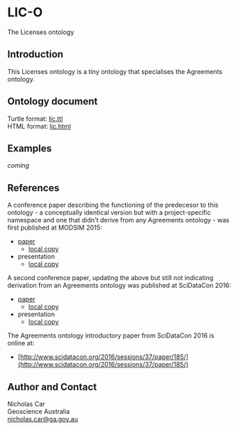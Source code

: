 # LIC-O
The Licenses ontology


## Introduction
This Licenses ontology is a tiny ontology that specialises the Agreements ontology.


## Ontology document
Turtle format: [lic.ttl](lic.ttl)  
HTML format: [lic.html](lic.html)


## Examples
*coming*


## References
A conference paper describing the functioning of the predecesor to this ontology - a conceptually identical version but with a project-specific namespace and one that didn't derive from any Agreements ontology - was first published at MODSIM 2015:
* [paper](http://mssanz.org.au/modsim2015/C4/car.pdf) 
	* [local copy](references/Car2015-Complex-licence-requirements-for-the-Bioregional-Assessments-Programme-managed-by-provenance.pdf)
* presentation
	* [local copy](references/Car2015-PROV-and-Licences-Presentation.pdf)
	
A second conference paper, updating the above but still not indicating derivation from an Agreements ontology was published at SciDataCon 2016:
* [paper](http://www.scidatacon.org/2016/sessions/84/paper/199/) 
	* [local copy](references/Car2016g-Automatically-Calculating-the-Adherence-to-License-Requirements.pdf)
* presentation
	* [local copy](references/Car-Stenson-Automatically-calculating-adherence-to-license-requirements.pdf)

The Agreements ontology introductory paper from SciDataCon 2016 is online at:
* [http://www.scidatacon.org/2016/sessions/37/paper/185/](http://www.scidatacon.org/2016/sessions/37/paper/185/) 


## Author and Contact
Nicholas Car  
Geoscience Australia  
<nicholas.car@ga.gov.au>
